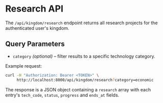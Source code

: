 # Research API

The `/api/kingdom/research` endpoint returns all research projects for the
authenticated user's kingdom.

## Query Parameters

- `category` *(optional)* – filter results to a specific technology category.

Example request:

```bash
curl -H "Authorization: Bearer <TOKEN>" \
     http://localhost:8000/api/kingdom/research?category=economic
```

The response is a JSON object containing a `research` array with each entry's
`tech_code`, `status`, `progress` and `ends_at` fields.

